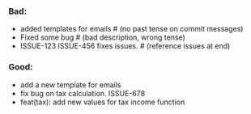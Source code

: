 ### Bad:
- added templates for emails  # (no past tense on commit messages)
- Fixed some bug # (bad description, wrong tense)
- ISSUE-123 ISSUE-456 fixes issues.  # (reference issues at end)

### Good:
- add a new template for emails
- fix bug on tax calculation. ISSUE-678
- feat(tax): add new values for tax income function
